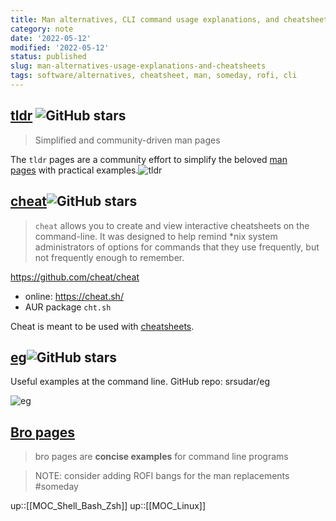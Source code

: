 ```yaml
---
title: Man alternatives, CLI command usage explanations, and cheatsheets
category: note
date: '2022-05-12'
modified: '2022-05-12'
status: published
slug: man-alternatives-usage-explanations-and-cheatsheets
tags: software/alternatives, cheatsheet, man, someday, rofi, cli
---
```


## [tldr](https://tldr.sh/) ![GitHub stars](https://img.shields.io/github/stars/tldr-pages/tldr.svg?logo=github) 
> Simplified and community-driven man pages

The `tldr` pages are a community effort to simplify the beloved [man pages](https://en.wikipedia.org/wiki/Man_page) with practical examples.![tldr](https://tldr.sh/assets/img/screenshot.png)

## [cheat](https://github.com/cheat/cheat)![GitHub stars](https://img.shields.io/github/stars/cheat/cheat.svg?logo=github)
> `cheat` allows you to create and view interactive cheatsheets on the command-line. It was designed to help remind *nix system administrators of options for commands that they use frequently, but not frequently enough to remember.

https://github.com/cheat/cheat
- online: https://cheat.sh/
- AUR package `cht.sh`

Cheat is meant to be used with [cheatsheets](https://github.com/cheat/cheatsheets).

## [eg](https://github.com/srsudar/eg)![GitHub stars](https://img.shields.io/github/stars/srsudar/eg.svg?logo=github)
Useful examples at the command line.
GitHub repo: srsudar/eg

![eg](https://github.com/srsudar/eg/raw/master/eg-demo.gif)

## [Bro pages](http://bropages.org/)
> bro pages are **concise examples** for command line programs


> NOTE: consider adding ROFI bangs for the man replacements #someday

up::[[MOC_Shell_Bash_Zsh]]
up::[[MOC_Linux]]